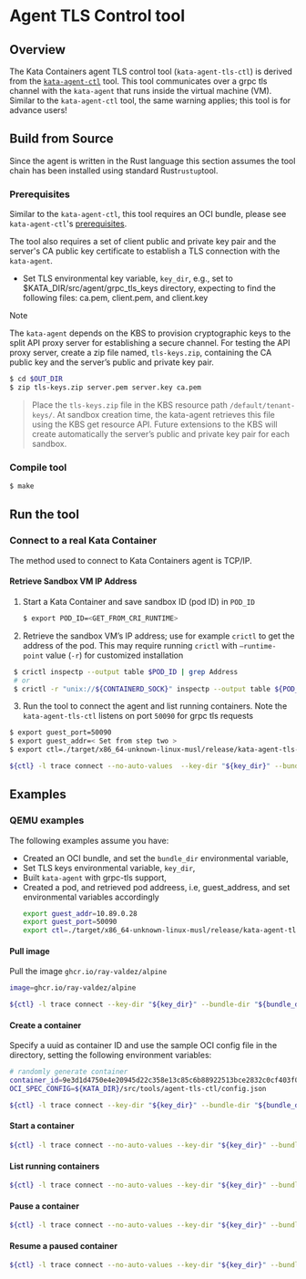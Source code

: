 # Agent TLS Control tool

## Overview

The Kata Containers agent TLS control tool (`kata-agent-tls-ctl`) is derived from the [`kata-agent-ctl`](../agent-tls-ctl/) tool. This tool communicates over a grpc tls channel with the `kata-agent` that runs inside the virtual machine (VM). Similar to the `kata-agent-ctl` tool, the same warning applies; this tool is for advance users! 

## Build from Source

Since the agent is written in the Rust language this section assumes the tool
chain has been installed using standard Rust`rustup`tool.

### Prerequisites

Similar to the `kata-agent-ctl`, this tool requires an OCI bundle, please see `kata-agent-ctl`'s [prerequisites](../agent-ctl/README.md/#prerequisites).

The tool also requires a set of client public and private key pair and the
server's CA public key certificate to establish a TLS connection with the `kata-agent`.  
 - Set TLS environmental key variable, `key_dir`,  e.g., set to $KATA_DIR/src/agent/grpc_tls_keys directory, expecting to find the following files: ca.pem, client.pem, and client.key

 > [!NOTE]  
 > The `kata-agent` depends on the KBS to provision cryptographic keys to the split API proxy server for establishing a secure channel. For testing the API proxy server,  create a zip file named, `tls-keys.zip`, containing the CA public key and the server’s public and private key pair.
```bash
$ cd $OUT_DIR
$ zip tls-keys.zip server.pem server.key ca.pem
````
> Place the `tls-keys.zip`  file in the KBS resource path `/default/tenant-keys/`.  At sandbox creation time, the kata-agent retrieves this file using the KBS get resource API. Future extensions to the KBS will create automatically the server’s public and private key pair for each sandbox.

### Compile tool

```bash
$ make
```   

## Run the tool

### Connect to a real Kata Container

The method used to connect to Kata Containers agent is TCP/IP. 

#### Retrieve Sandbox VM IP Address 

1. Start a Kata Container and save sandbox ID (pod ID) in `POD_ID`

   ```sh
   $ export POD_ID=<GET_FROM_CRI_RUNTIME>
   ```
2.	Retrieve the sandbox VM’s IP address; use for example `crictl` to get the address of the pod. This may require running `crictl` with `–runtime-point` value (`-r`) for customized installation 

   ```sh
	$ crictl inspectp --output table $POD_ID | grep Address
    # or
	$ crictl -r "unix://${CONTAINERD_SOCK}" inspectp --output table ${POD_ID} | grep Address
  ```

3.	Run the tool to connect the agent and list running containers.  Note the `kata-agent-tls-ctl` listens on port `50090` for grpc tls requests

   ```sh
   $ export guest_port=50090
   $ export guest_addr=< Set from step two >
   $ export ctl=./target/x86_64-unknown-linux-musl/release/kata-agent-tls-ctl

   ${ctl} -l trace connect --no-auto-values  --key-dir "${key_dir}" --bundle-dir "${bundle_dir}" --server-address "ipaddr://${guest_addr}:${guest_port}" -c "ListContainers"
   ```

## Examples

### QEMU examples

The following examples assume you have:
- Created an OCI bundle, and set the `bundle_dir` environmental variable,
- Set TLS keys environmental variable, `key_dir`,  
- Built `kata-agent` with grpc-tls support, 
- Created a pod, and retrieved pod addreess, i.e, guest_address, and set environmental variables accordingly 
   ```sh
   export guest_addr=10.89.0.28
   export guest_port=50090
   export ctl=./target/x86_64-unknown-linux-musl/release/kata-agent-tls-ctl
   ```


#### Pull image
Pull the image `ghcr.io/ray-valdez/alpine`

```bash
image=ghcr.io/ray-valdez/alpine

${ctl} -l trace connect --key-dir "${key_dir}" --bundle-dir "${bundle_dir}" --server-address "ipaddr://${guest_addr}:${guest_port}" -c "PullImage cid=${container_id} image=${image}”
```

#### Create a container
Specify a uuid as container ID and use the sample OCI config file in the directory, setting the following environment variables:

```bash
# randomly generate container 
container_id=9e3d1d4750e4e20945d22c358e13c85c6b88922513bce2832c0cf403f065dc6
OCI_SPEC_CONFIG=${KATA_DIR}/src/tools/agent-tls-ctl/config.json

${ctl} -l trace connect --key-dir "${key_dir}" --bundle-dir "${bundle_dir}" --server-address "ipaddr://${guest_addr}:${guest_port}" -c "CreateContainer cid=${container_id} spec=file:///${OCI_SPEC_CONFIG}"
```

#### Start a container

```bash
${ctl} -l trace connect --no-auto-values --key-dir "${key_dir}" --bundle-dir "${bundle_dir}" --server-address "ipaddr://${guest_addr}:${guest_port}" -c "StartContainer json://{\"container_id\": \"${container_id}\"}"
```

#### List running containers 

```bash
${ctl} -l trace connect --no-auto-values --key-dir "${key_dir}" --bundle-dir "${bundle_dir}" --server-address "ipaddr://${guest_addr}:${guest_port}" -c "ListContainers"
```

#### Pause a container

```bash
${ctl} -l trace connect --no-auto-values --key-dir "${key_dir}" --bundle-dir "${bundle_dir}" --server-address "ipaddr://${guest_addr}:${guest_port}" -c "PauseContainer json://{\"container_id\": \"${container_id}\"}"
```

#### Resume a paused container

```bash
${ctl} -l trace connect --no-auto-values --key-dir "${key_dir}" --bundle-dir "${bundle_dir}" --server-address "ipaddr://${guest_addr}:${guest_port}" -c "ResumeContainer json://{\"container_id\": \"${container_id}\"}"

```
